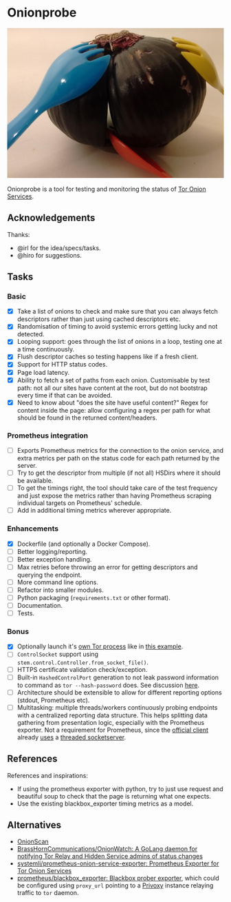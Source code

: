 # Onionprobe

![Onionprobe Logo](assets/logo.jpg "Onionprobe")

Onionprobe is a tool for testing and monitoring the status of
[Tor Onion Services](https://community.torproject.org/onion-services/).

## Acknowledgements

Thanks:

* @irl for the idea/specs/tasks.
* @hiro for suggestions.

## Tasks

### Basic

* [x] Take a list of onions to check and make sure that you can always fetch
      descriptors rather than just using cached descriptors etc.
* [x] Randomisation of timing to avoid systemic errors getting lucky and not
      detected.
* [x] Looping support: goes through the list of onions in a loop, testing one
      at a time continuously.
* [x] Flush descriptor caches so testing happens like if a fresh client.
* [x] Support for HTTP status codes.
* [x] Page load latency.
* [x] Ability to fetch a set of paths from each onion.
      Customisable by test path: not all our sites have content at the root,
      but do not bootstrap every time if that can be avoided.
* [x] Need to know about "does the site have useful content?"
      Regex for content inside the page: allow configuring a regex per path for
      what should be found in the returned content/headers.

### Prometheus integration

* [ ] Exports Prometheus metrics for the connection to the onion service, and
      extra metrics per path on the status code for each path returned by the server.
* [ ] Try to get the descriptor from multiple (if not all) HSDirs where it
      should be available.
* [ ] To get the timings right, the tool should take care of the test frequency and
      just expose the metrics rather than having Prometheus scraping individual
      targets on Prometheus' schedule.
* [ ] Add in additional timing metrics wherever appropriate.

### Enhancements

* [x] Dockerfile (and optionally a Docker Compose).
* [ ] Better logging/reporting.
* [ ] Better exception handling.
* [ ] Max retries before throwing an error for getting descriptors and querying the endpoint.
* [ ] More command line options.
* [ ] Refactor into smaller modules.
* [ ] Python packaging (`requirements.txt` or other format).
* [ ] Documentation.
* [ ] Tests.

### Bonus

* [x] Optionally launch it's [own Tor process](https://stem.torproject.org/api/process.html)
      like in [this example](https://stem.torproject.org/tutorials/to_russia_with_love.html#using-pycurl).
* [ ] `ControlSocket` support using `stem.control.Controller.from_socket_file()`.
* [ ] HTTPS certificate validation check/exception.
* [ ] Built-in `HashedControlPort` generation to not leak password information to command as `tor --hash-password` does.
      See discussion [here](https://tor.stackexchange.com/questions/6448/how-does-the-tor-hash-password-option-work#12068).
* [ ] Architecture should be extensible to allow for different reporting options (stdout, Prometheus etc).
* [ ] Multitasking: multiple threads/workers continuously probing endpoints
      with a centralized reporting data structure. This helps splitting
      data gathering from presentation logic, especially with the Prometheus
      exporter. Not a requirement for Prometheus, since the [official client](https://github.com/prometheus/client_python)
      already [uses](https://github.com/prometheus/client_python/blob/789b24a47148f63109626958fe2eb1ad9231f9c3/prometheus_client/exposition.py#L142)
      a [threaded socketserver](https://docs.python.org/3.8/library/socketserver.html#socketserver.ThreadingMixIn).

## References

References and inspirations:

* If using the prometheus exporter with python, try to just use request and
  beautiful soup to check that the page is returning what one expects.
* Use the existing blackbox_exporter timing metrics as a model.

## Alternatives

* [OnionScan](https://onionscan.org/)
* [BrassHornCommunications/OnionWatch: A GoLang daemon for notifying Tor Relay and Hidden Service admins of status changes](https://github.com/BrassHornCommunications/OnionWatch)
* [systemli/prometheus-onion-service-exporter: Prometheus Exporter for Tor Onion Services](https://github.com/systemli/prometheus-onion-service-exporter)
* [prometheus/blackbox_exporter: Blackbox prober exporter](https://github.com/prometheus/blackbox_exporter), which could be configured using `proxy_url`
  pointing to a [Privoxy](http://www.privoxy.org/) instance relaying traffic to `tor` daemon.
